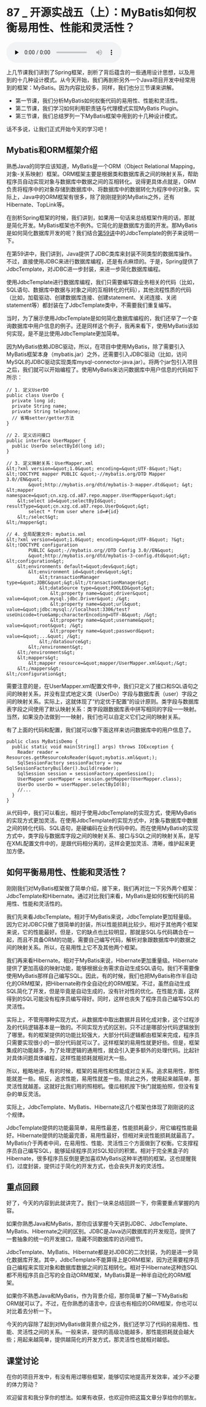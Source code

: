 # 87 _ 开源实战五（上）：MyBatis如何权衡易用性、性能和灵活性？

<audio id="audio" title="87 | 开源实战五（上）：MyBatis如何权衡易用性、性能和灵活性？" controls="" preload="none"><source id="mp3" src="https://static001.geekbang.org/resource/audio/fe/11/fe2ff9b2f415fbf49c10e74f71aea411.mp3"></audio>

上几节课我们讲到了Spring框架，剖析了背后蕴含的一些通用设计思想，以及用到的十几种设计模式。从今天开始，我们再剖析另外一个Java项目开发中经常用到的框架：MyBatis。因为内容比较多，同样，我们也分三节课来讲解。

- 第一节课，我们分析MyBatis如何权衡代码的易用性、性能和灵活性。
- 第二节课，我们学习如何利用职责链与代理模式实现MyBatis Plugin。
- 第三节课，我们总结罗列一下MyBatis框架中用到的十几种设计模式。

话不多说，让我们正式开始今天的学习吧！

## Mybatis和ORM框架介绍

熟悉Java的同学应该知道，MyBatis是一个ORM（Object Relational Mapping，对象-关系映射）框架。ORM框架主要是根据类和数据库表之间的映射关系，帮助程序员自动实现对象与数据库中数据之间的互相转化。说得更具体点就是，ORM负责将程序中的对象存储到数据库中、将数据库中的数据转化为程序中的对象。实际上，Java中的ORM框架有很多，除了刚刚提到的MyBatis之外，还有Hibernate、TopLink等。

在剖析Spring框架的时候，我们讲到，如果用一句话来总结框架作用的话，那就是简化开发。MyBatis框架也不例外。它简化的是数据库方面的开发。那MyBatis是如何简化数据库开发的呢？我们结合[第59讲](https://time.geekbang.org/column/article/212802)中的JdbcTemplate的例子来说明一下。

在第59讲中，我们讲到，Java提供了JDBC类库来封装不同类型的数据库操作。不过，直接使用JDBC来进行数据库编程，还是有点麻烦的。于是，Spring提供了JdbcTemplate，对JDBC进一步封装，来进一步简化数据库编程。

使用JdbcTemplate进行数据库编程，我们只需要编写跟业务相关的代码（比如，SQL语句、数据库中数据与对象之间的互相转化的代码），其他流程性质的代码（比如，加载驱动、创建数据库连接、创建statement、关闭连接、关闭statement等）都封装在了JdbcTemplate类中，不需要我们重复编写。

当时，为了展示使用JdbcTemplate是如何简化数据库编程的，我们还举了一个查询数据库中用户信息的例子。还是同样这个例子，我再来看下，使用MyBatis该如何实现，是不是比使用JdbcTemplate更加简单。

因为MyBatis依赖JDBC驱动，所以，在项目中使用MyBatis，除了需要引入MyBatis框架本身（mybatis.jar）之外，还需要引入JDBC驱动（比如，访问MySQL的JDBC驱动实现类库mysql-connector-java.jar）。将两个jar包引入项目之后，我们就可以开始编程了。使用MyBatis来访问数据库中用户信息的代码如下所示：

```
// 1. 定义UserDO
public class UserDo {
  private long id;
  private String name;
  private String telephone;
  // 省略setter/getter方法
}

// 2. 定义访问接口
public interface UserMapper {
  public UserDo selectById(long id);
}

// 3. 定义映射关系：UserMapper.xml
&lt;?xml version=&quot;1.0&quot; encoding=&quot;UTF-8&quot;?&gt;
&lt;!DOCTYPE mapper PUBLIC &quot;-//mybatis.org/DTD Mapper 3.0//EN&quot;
        &quot;http://mybatis.org/dtd/mybatis-3-mapper.dtd&quot; &gt;
&lt;mapper namespace=&quot;cn.xzg.cd.a87.repo.mapper.UserMapper&quot;&gt;
    &lt;select id=&quot;selectById&quot; resultType=&quot;cn.xzg.cd.a87.repo.UserDo&quot;&gt;
        select * from user where id=#{id}
    &lt;/select&gt;
&lt;/mapper&gt;

// 4. 全局配置文件: mybatis.xml
&lt;?xml version=&quot;1.0&quot; encoding=&quot;UTF-8&quot; ?&gt;
&lt;!DOCTYPE configuration
        PUBLIC &quot;-//mybatis.org//DTD Config 3.0//EN&quot;
        &quot;http://mybatis.org/dtd/mybatis-3-config.dtd&quot;&gt;
&lt;configuration&gt;
    &lt;environments default=&quot;dev&quot;&gt;
        &lt;environment id=&quot;dev&quot;&gt;
            &lt;transactionManager type=&quot;JDBC&quot;&gt;&lt;/transactionManager&gt;
            &lt;dataSource type=&quot;POOLED&quot;&gt;
                &lt;property name=&quot;driver&quot; value=&quot;com.mysql.jdbc.Driver&quot; /&gt;
                &lt;property name=&quot;url&quot; value=&quot;jdbc:mysql://localhost:3306/test?useUnicode=true&amp;characterEncoding=UTF-8&quot; /&gt;
                &lt;property name=&quot;username&quot; value=&quot;root&quot; /&gt;
                &lt;property name=&quot;password&quot; value=&quot;...&quot; /&gt;
            &lt;/dataSource&gt;
        &lt;/environment&gt;
    &lt;/environments&gt;
    &lt;mappers&gt;
        &lt;mapper resource=&quot;mapper/UserMapper.xml&quot;/&gt;
    &lt;/mappers&gt;
&lt;/configuration&gt;

```

需要注意的是，在UserMapper.xml配置文件中，我们只定义了接口和SQL语句之间的映射关系，并没有显式地定义类（UserDo）字段与数据库表（user）字段之间的映射关系。实际上，这就体现了“约定优于配置”的设计原则。类字段与数据库表字段之间使用了默认映射关系：类字段跟数据库表中拼写相同的字段一一映射。当然，如果没办法做到一一映射，我们也可以自定义它们之间的映射关系。

有了上面的代码和配置，我们就可以像下面这样来访问数据库中的用户信息了。

```
public class MyBatisDemo {
  public static void main(String[] args) throws IOException {
    Reader reader = Resources.getResourceAsReader(&quot;mybatis.xml&quot;);
    SqlSessionFactory sessionFactory = new SqlSessionFactoryBuilder().build(reader);
    SqlSession session = sessionFactory.openSession();
    UserMapper userMapper = session.getMapper(UserMapper.class);
    UserDo userDo = userMapper.selectById(8);
    //...
  }
}

```

从代码中，我们可以看出，相对于使用JdbcTemplate的实现方式，使用MyBatis的实现方式更加灵活。在使用JdbcTemplate的实现方式中，对象与数据库中数据之间的转化代码、SQL语句，是硬编码在业务代码中的。而在使用MyBatis的实现方式中，类字段与数据库字段之间的映射关系、接口与SQL之间的映射关系，是写在XML配置文件中的，是跟代码相分离的，这样会更加灵活、清晰，维护起来更加方便。

## 如何平衡易用性、性能和灵活性？

刚刚我们对MyBatis框架做了简单介绍，接下来，我们再对比一下另外两个框架：JdbcTemplate和Hibernate。通过对比我们来看，MyBatis是如何权衡代码的易用性、性能和灵活性的。

我们先来看JdbcTemplate。相对于MyBatis来说，JdbcTemplate更加轻量级。因为它对JDBC只做了很简单的封装，所以性能损耗比较少。相对于其他两个框架来说，它的性能最好。但是，它的缺点也比较明显，那就是SQL与代码耦合在一起，而且不具备ORM的功能，需要自己编写代码，解析对象跟数据库中的数据之间的映射关系。所以，在易用性上它不及其他两个框架。

我们再来看Hibernate。相对于MyBatis来说，Hibernate更加重量级。Hibernate提供了更加高级的映射功能，能够根据业务需求自动生成SQL语句。我们不需要像使用MyBatis那样自己编写SQL。因此，有的时候，我们也把MyBatis称作半自动化的ORM框架，把Hibernate称作全自动化的ORM框架。不过，虽然自动生成SQL简化了开发，但是毕竟是自动生成的，没有针对性的优化。在性能方面，这样得到的SQL可能没有程序员编写得好。同时，这样也丧失了程序员自己编写SQL的灵活性。

实际上，不管用哪种实现方式，从数据库中取出数据并且转化成对象，这个过程涉及的代码逻辑基本是一致的。不同实现方式的区别，只不过是哪部分代码逻辑放到了哪里。有的框架提供的功能比较强大，大部分代码逻辑都由框架来完成，程序员只需要实现很小的一部分代码就可以了。这样框架的易用性就更好些。但是，框架集成的功能越多，为了处理逻辑的通用性，就会引入更多额外的处理代码。比起针对具体问题具体编程，这样性能损耗就相对大一些。

所以，粗略地讲，有的时候，框架的易用性和性能成对立关系。追求易用性，那性能就差一些。相反，追求性能，易用性就差一些。除此之外，使用起来越简单，那灵活性就越差。这就好比我们用的照相机。傻瓜相机按下快门就能拍照，但没有复杂的单反灵活。

实际上，JdbcTemplate、MyBatis、Hibernate这几个框架也体现了刚刚说的这个规律。

JdbcTemplate提供的功能最简单，易用性最差，性能损耗最少，用它编程性能最好。Hibernate提供的功能最完善，易用性最好，但相对来说性能损耗就最高了。MyBatis介于两者中间，在易用性、性能、灵活性三个方面做到了权衡。它支撑程序员自己编写SQL，能够延续程序员对SQL知识的积累。相对于完全黑盒子的Hibernate，很多程序员反倒是更加喜欢MyBatis这种半透明的框架。这也提醒我们，过度封装，提供过于简化的开发方式，也会丧失开发的灵活性。

## 重点回顾

好了，今天的内容到此就讲完了。我们一块来总结回顾一下，你需要重点掌握的内容。

如果你熟悉Java和MyBatis，那你应该掌握今天讲到JDBC、JdbcTemplate、MyBatis、Hibernate之间的区别。JDBC是Java访问数据库的开发规范，提供了一套抽象的统一的开发接口，隐藏不同数据库的访问细节。

JdbcTemplate、MyBatis、Hibernate都是对JDBC的二次封装，为的是进一步简化数据库开发。其中，JdbcTemplate不能算得上是ORM框架，因为还需要程序员自己编程来实现对象和数据库数据之间的互相转化。相对于Hibernate这种连SQL都不用程序员自己写的全自动ORM框架，MyBatis算是一种半自动化的ORM框架。

如果你不熟悉Java和MyBatis，作为背景介绍，那你简单了解一下MyBatis和ORM就可以了。不过，在你熟悉的语言中，应该也有相应的ORM框架，你也可以对比着去分析一下。

今天的内容除了起到对MyBatis做背景介绍之外，我们还学习了代码的易用性、性能、灵活性之间的关系。一般来讲，提供的高级功能越多，那性能损耗就会越大些；用起来越简单，提供越简化的开发方式，那灵活性也就相对越低。

## 课堂讨论

在你的项目开发中，有没有用过哪些框架，能够切实地提高开发效率，减少不必要的体力劳动？

欢迎留言和我分享你的想法。如果有收获，也欢迎你把这篇文章分享给你的朋友。
